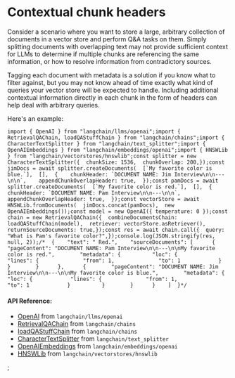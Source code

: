 Contextual chunk headers
========================

Consider a scenario where you want to store a large, arbitrary collection of documents in a vector store and perform Q&A tasks on them. Simply splitting documents with overlapping text may not provide sufficient context for LLMs to determine if multiple chunks are referencing the same information, or how to resolve information from contradictory sources.

Tagging each document with metadata is a solution if you know what to filter against, but you may not know ahead of time exactly what kind of queries your vector store will be expected to handle. Including additional contextual information directly in each chunk in the form of headers can help deal with arbitrary queries.

Here's an example:

    import { OpenAI } from "langchain/llms/openai";import { RetrievalQAChain, loadQAStuffChain } from "langchain/chains";import { CharacterTextSplitter } from "langchain/text_splitter";import { OpenAIEmbeddings } from "langchain/embeddings/openai";import { HNSWLib } from "langchain/vectorstores/hnswlib";const splitter = new CharacterTextSplitter({  chunkSize: 1536,  chunkOverlap: 200,});const jimDocs = await splitter.createDocuments(  [`My favorite color is blue.`],  [],  {    chunkHeader: `DOCUMENT NAME: Jim Interview\n\n---\n\n`,    appendChunkOverlapHeader: true,  });const pamDocs = await splitter.createDocuments(  [`My favorite color is red.`],  [],  {    chunkHeader: `DOCUMENT NAME: Pam Interview\n\n---\n\n`,    appendChunkOverlapHeader: true,  });const vectorStore = await HNSWLib.fromDocuments(  jimDocs.concat(pamDocs),  new OpenAIEmbeddings());const model = new OpenAI({ temperature: 0 });const chain = new RetrievalQAChain({  combineDocumentsChain: loadQAStuffChain(model),  retriever: vectorStore.asRetriever(),  returnSourceDocuments: true,});const res = await chain.call({  query: "What is Pam's favorite color?",});console.log(JSON.stringify(res, null, 2));/*  {    "text": " Red.",    "sourceDocuments": [      {        "pageContent": "DOCUMENT NAME: Pam Interview\n\n---\n\nMy favorite color is red.",        "metadata": {          "loc": {            "lines": {              "from": 1,              "to": 1            }          }        }      },      {        "pageContent": "DOCUMENT NAME: Jim Interview\n\n---\n\nMy favorite color is blue.",        "metadata": {          "loc": {            "lines": {              "from": 1,              "to": 1            }          }        }      }    ]  }*/

#### API Reference:

*   [OpenAI](/docs/api/llms_openai/classes/OpenAI) from `langchain/llms/openai`
*   [RetrievalQAChain](/docs/api/chains/classes/RetrievalQAChain) from `langchain/chains`
*   [loadQAStuffChain](/docs/api/chains/functions/loadQAStuffChain) from `langchain/chains`
*   [CharacterTextSplitter](/docs/api/text_splitter/classes/CharacterTextSplitter) from `langchain/text_splitter`
*   [OpenAIEmbeddings](/docs/api/embeddings_openai/classes/OpenAIEmbeddings) from `langchain/embeddings/openai`
*   [HNSWLib](/docs/api/vectorstores_hnswlib/classes/HNSWLib) from `langchain/vectorstores/hnswlib`

;